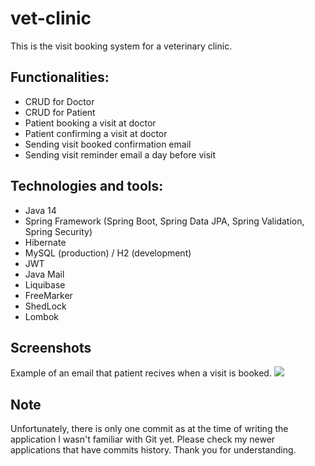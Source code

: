 # vet-clinic

This is the visit booking system for a veterinary clinic.

<h2>Functionalities:</h2>
<ul>
<li>CRUD for Doctor</li>
<li>CRUD for Patient</li>
<li>Patient booking a visit at doctor</li>
<li>Patient confirming a visit at doctor</li>
<li>Sending visit booked confirmation email</li>
<li>Sending visit reminder email a day before visit</li>
</ul>

<h2>Technologies and tools:</h2>
<ul>
<li>Java 14</li>
<li>Spring Framework (Spring Boot, Spring Data JPA, Spring Validation, Spring Security)</li>
<li>Hibernate</li>
<li>MySQL (production) / H2 (development)</h2>
<li>JWT</li>
<li>Java Mail</li>
<li>Liquibase</li>
<li>FreeMarker</li>
<li>ShedLock</li>
<li>Lombok</li>
</ul>

<h2>Screenshots</h2>
Example of an email that patient recives when a visit is booked.

<img src="https://user-images.githubusercontent.com/105795682/204522203-99331887-3f4a-4017-b219-0470b831b430.png">

<h2>Note</h2>
Unfortunately, there is only one commit as at the time of writing the application I wasn't familiar with Git yet. Please check my newer applications that have commits history. Thank you for understanding. 
